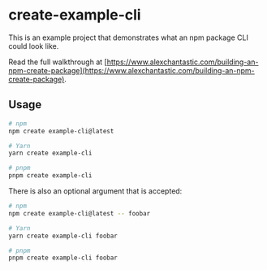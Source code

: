 # create-example-cli

This is an example project that demonstrates what an npm package CLI could look like.

Read the full walkthrough at [https://www.alexchantastic.com/building-an-npm-create-package](https://www.alexchantastic.com/building-an-npm-create-package).

## Usage

```sh
# npm
npm create example-cli@latest

# Yarn
yarn create example-cli

# pnpm
pnpm create example-cli
```

There is also an optional argument that is accepted:

```sh
# npm
npm create example-cli@latest -- foobar

# Yarn
yarn create example-cli foobar

# pnpm
pnpm create example-cli foobar
```

